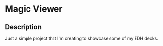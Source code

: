 # Magic Viewer

## Description
Just a simple project that I'm creating to showcase some of my EDH decks.